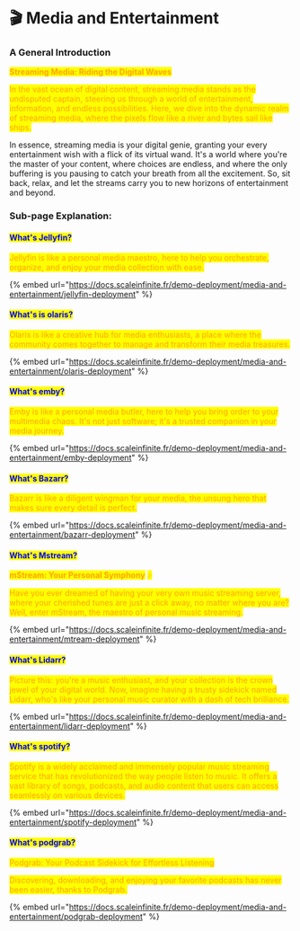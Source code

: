 # 🎬 Media and Entertainment

### **A General Introduction**

<mark style="color:orange;">**Streaming Media: Riding the Digital Waves**</mark>

<mark style="color:orange;">In the vast ocean of digital content, streaming media stands as the undisputed captain, steering us through a world of entertainment, information, and endless possibilities. Here, we dive into the dynamic realm of streaming media, where the pixels flow like a river and bytes sail like ships.</mark>

In essence, streaming media is your digital genie, granting your every entertainment wish with a flick of its virtual wand. It's a world where you're the master of your content, where choices are endless, and where the only buffering is you pausing to catch your breath from all the excitement. So, sit back, relax, and let the streams carry you to new horizons of entertainment and beyond.

### Sub-page Explanation:

#### <mark style="color:blue;">What's Jellyfin?</mark>

<mark style="color:orange;">Jellyfin is like a personal media maestro, here to help you orchestrate, organize, and enjoy your media collection with ease.</mark>

{% embed url="https://docs.scaleinfinite.fr/demo-deployment/media-and-entertainment/jellyfin-deployment" %}

#### <mark style="color:blue;">What's is olaris?</mark>

<mark style="color:orange;">Olaris is like a creative hub for media enthusiasts, a place where the community comes together to manage and transform their media treasures.</mark>

{% embed url="https://docs.scaleinfinite.fr/demo-deployment/media-and-entertainment/olaris-deployment" %}

#### <mark style="color:blue;">What's  emby?</mark>

<mark style="color:orange;">Emby is like a personal media butler, here to help you bring order to your multimedia chaos. It's not just software; it's a trusted companion in your media journey.</mark>

{% embed url="https://docs.scaleinfinite.fr/demo-deployment/media-and-entertainment/emby-deployment" %}

#### <mark style="color:blue;">What's Bazarr?</mark>

<mark style="color:orange;">Bazarr is like a diligent wingman for your media, the unsung hero that makes sure every detail is perfect.</mark>

{% embed url="https://docs.scaleinfinite.fr/demo-deployment/media-and-entertainment/bazarr-deployment" %}

#### <mark style="color:blue;">What's Mstream?</mark>

<mark style="color:orange;">**mStream: Your Personal Symphony**</mark> <mark style="color:orange;"></mark><mark style="color:orange;">🎶</mark>

<mark style="color:orange;">Have you ever dreamed of having your very own music streaming server, where your cherished tunes are just a click away, no matter where you are? Well, enter mStream, the maestro of personal music streaming.</mark>

{% embed url="https://docs.scaleinfinite.fr/demo-deployment/media-and-entertainment/mtream-deployment" %}

#### <mark style="color:blue;">What's Lidarr?</mark>

<mark style="color:orange;">Picture this: you're a music enthusiast, and your collection is the crown jewel of your digital world. Now, imagine having a trusty sidekick named Lidarr, who's like your personal music curator with a dash of tech brilliance.</mark>

{% embed url="https://docs.scaleinfinite.fr/demo-deployment/media-and-entertainment/lidarr-deployment" %}

#### <mark style="color:blue;">What's spotify?</mark>

<mark style="color:orange;">Spotify is a widely acclaimed and immensely popular music streaming service that has revolutionized the way people listen to music. It offers a vast library of songs, podcasts, and audio content that users can access seamlessly on various devices.</mark>&#x20;

{% embed url="https://docs.scaleinfinite.fr/demo-deployment/media-and-entertainment/spotify-deployment" %}

#### <mark style="color:blue;">What's podgrab?</mark>

<mark style="color:orange;">Podgrab: Your Podcast Sidekick for Effortless Listening</mark>

<mark style="color:orange;">Discovering, downloading, and enjoying your favorite podcasts has never been easier, thanks to Podgrab.</mark>

{% embed url="https://docs.scaleinfinite.fr/demo-deployment/media-and-entertainment/podgrab-deployment" %}
